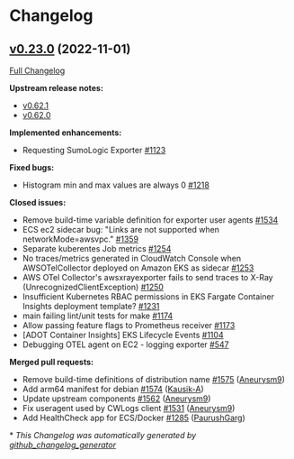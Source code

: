 # Changelog

## [v0.23.0](https://github.com/aws-observability/aws-otel-collector/tree/v0.23.0) (2022-11-01)

[Full Changelog](https://github.com/aws-observability/aws-otel-collector/compare/v0.22.0...v0.23.0)

**Upstream release notes:**

- [v0.62.1](https://github.com/open-telemetry/opentelemetry-collector/releases/tag/v0.62.1)
- [v0.62.0](https://github.com/open-telemetry/opentelemetry-collector/releases/tag/v0.62.0)

**Implemented enhancements:**

- Requesting SumoLogic Exporter [\#1123](https://github.com/aws-observability/aws-otel-collector/issues/1123)

**Fixed bugs:**

- Histogram min and max values are always 0 [\#1218](https://github.com/aws-observability/aws-otel-collector/issues/1218)

**Closed issues:**

- Remove build-time variable definition for exporter user agents [\#1534](https://github.com/aws-observability/aws-otel-collector/issues/1534)
- ECS ec2 sidecar bug: "Links are not supported when networkMode=awsvpc." [\#1359](https://github.com/aws-observability/aws-otel-collector/issues/1359)
- Separate kuberentes Job metrics [\#1254](https://github.com/aws-observability/aws-otel-collector/issues/1254)
- No traces/metrics generated in CloudWatch Console when AWSOTelCollector deployed on Amazon EKS as sidecar [\#1253](https://github.com/aws-observability/aws-otel-collector/issues/1253)
- AWS OTel Collector's awsxrayexporter fails to send traces to X-Ray \(UnrecognizedClientException\) [\#1250](https://github.com/aws-observability/aws-otel-collector/issues/1250)
- Insufficient Kubernetes RBAC permissions in EKS Fargate Container Insights deployment template? [\#1231](https://github.com/aws-observability/aws-otel-collector/issues/1231)
- main failing lint/unit tests for make [\#1174](https://github.com/aws-observability/aws-otel-collector/issues/1174)
- Allow passing feature flags to Prometheus receiver [\#1173](https://github.com/aws-observability/aws-otel-collector/issues/1173)
- \[ADOT Container Insights\] EKS Lifecycle Events [\#1104](https://github.com/aws-observability/aws-otel-collector/issues/1104)
- Debugging OTEL agent on EC2 - logging exporter [\#547](https://github.com/aws-observability/aws-otel-collector/issues/547)

**Merged pull requests:**

- Remove build-time definitions of distribution name [\#1575](https://github.com/aws-observability/aws-otel-collector/pull/1575) ([Aneurysm9](https://github.com/Aneurysm9))
- Add arm64 manifest for debian [\#1574](https://github.com/aws-observability/aws-otel-collector/pull/1574) ([Kausik-A](https://github.com/Kausik-A))
- Update upstream components [\#1562](https://github.com/aws-observability/aws-otel-collector/pull/1562) ([Aneurysm9](https://github.com/Aneurysm9))
- Fix useragent used by CWLogs client [\#1531](https://github.com/aws-observability/aws-otel-collector/pull/1531) ([Aneurysm9](https://github.com/Aneurysm9))
- Add HealthCheck app for ECS/Docker [\#1285](https://github.com/aws-observability/aws-otel-collector/pull/1285) ([PaurushGarg](https://github.com/PaurushGarg))



\* *This Changelog was automatically generated by [github_changelog_generator](https://github.com/github-changelog-generator/github-changelog-generator)*
